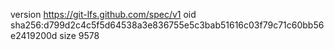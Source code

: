 version https://git-lfs.github.com/spec/v1
oid sha256:d799d2c4c5f5d64538a3e836755e5c3bab51616c03f79c71c60bb56e2419200d
size 9578
